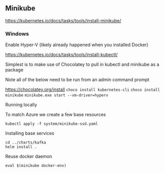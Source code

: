 ## Minikube

https://kubernetes.io/docs/tasks/tools/install-minikube/

### Windows

Enable Hyper-V (likely already happened when you installed Docker)

https://kubernetes.io/docs/tasks/tools/install-kubectl/

Simplest is to make use of Chocolatey to pull in kubectl and minikube as a package

Note all of the below need to be run from an admin command prompt

https://chocolatey.org/install
`choco install kubernetes-cli`
`choco install minikube`
`minikube.exe start --vm-driver=hyperv`

Running locally

To match Azure we create a few base resources

`kubectl apply -f system/minikube-ssd.yaml`

Installing base services

```
cd ../charts/kafka
helm install .
```

Reuse docker daemon

`eval $(minikube docker-env)`
